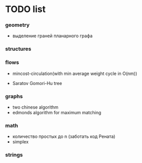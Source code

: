 # TODO list

### geometry
+ выделение граней планарного графа

### structures

### flows
+ mincost-circulation(with min average weight cycle in O(nm))
- Saratov Gomori-Hu tree

### graphs
+ two chinese algorithm
+ edmonds algorithm for maximum matching

### math
- количество простых до n (заботать код Рената)
- simplex

### strings
